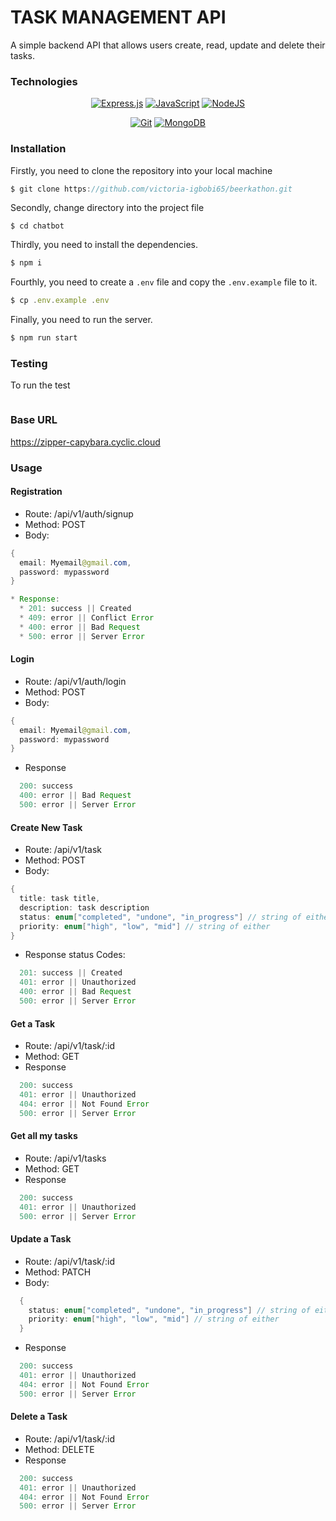 # TASK MANAGEMENT API

A simple backend API that allows users create, read, update and delete their tasks.



### Technologies

<div align="center">

  <a href="">![Express.js](https://img.shields.io/badge/express.js-%23404d59.svg?style=for-the-badge&logo=express&logoColor=%2361DAFB)</a>
  <a href="">![JavaScript](https://img.shields.io/badge/javascript-%23323330.svg?style=for-the-badge&logo=javascript&logoColor=%23F7DF1E)</a>
  <a href="">![NodeJS](https://img.shields.io/badge/node.js-6DA55F?style=for-the-badge&logo=node.js&logoColor=white)</a>
  
  
</div>
<div align="center">

  <a href="">![Git](https://img.shields.io/badge/git-%23F05033.svg?style=for-the-badge&logo=git&logoColor=white)</a>
  <a href="">![MongoDB](https://img.shields.io/badge/MongoDB-%234ea94b.svg?style=for-the-badge&logo=mongodb&logoColor=white)</a>

</div>


### Installation
 
Firstly, you need to clone the repository into your local machine
```javascript
$ git clone https://github.com/victoria-igbobi65/beerkathon.git
```
Secondly, change directory into the project file
```
$ cd chatbot 
```
Thirdly, you need to install the dependencies.
```javascript
$ npm i 
``` 
Fourthly, you need to create a `.env` file and copy the `.env.example` file to it.
```javascript
$ cp .env.example .env 
```
Finally, you need to run the server.
```java
$ npm run start
```

### Testing
To run the test
```

```

### Base URL

https://zipper-capybara.cyclic.cloud

### Usage


#### Registration

* Route: /api/v1/auth/signup
* Method: POST
* Body:
```java
{
  email: Myemail@gmail.com,
  password: mypassword
}
```

```java
* Response:
  * 201: success || Created
  * 409: error || Conflict Error
  * 400: error || Bad Request
  * 500: error || Server Error
```

#### Login
* Route: /api/v1/auth/login
* Method: POST
* Body: 
```java
{
  email: Myemail@gmail.com,
  password: mypassword
}

```
* Response
```java
  200: success
  400: error || Bad Request
  500: error || Server Error
```

#### Create New Task
* Route: /api/v1/task
* Method: POST
* Body: 
```java
{
  title: task title,
  description: task description
  status: enum["completed", "undone", "in_progress"] // string of either
  priority: enum["high", "low", "mid"] // string of either
}

```
* Response status Codes: 
```java
  201: success || Created
  401: error || Unauthorized
  400: error || Bad Request
  500: error || Server Error
```

#### Get a Task
* Route: /api/v1/task/:id
* Method: GET
* Response
```java
  200: success 
  401: error || Unauthorized
  404: error || Not Found Error
  500: error || Server Error
```

#### Get all my tasks
* Route: /api/v1/tasks
* Method: GET
* Response

```java
  200: success
  401: error || Unauthorized
  500: error || Server Error
```

#### Update a Task
* Route: /api/v1/task/:id
* Method: PATCH
* Body: 
```java
  {
    status: enum["completed", "undone", "in_progress"] // string of either
    priority: enum["high", "low", "mid"] // string of either
  }
```
* Response
```java
  200: success 
  401: error || Unauthorized
  404: error || Not Found Error
  500: error || Server Error
```

#### Delete a Task
* Route: /api/v1/task/:id
* Method: DELETE
* Response
```java
  200: success 
  401: error || Unauthorized
  404: error || Not Found Error
  500: error || Server Error
```